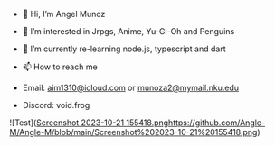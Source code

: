 - 👋 Hi, I’m Angel Munoz

- 👀 I’m interested in Jrpgs, Anime, Yu-Gi-Oh and Penguins

- 🌱 I’m currently re-learning node.js, typescript and dart

- 📫 How to reach me 
- Email: aim1310@icloud.com or munoza2@mymail.nku.edu
- Discord: void.frog

 ![Test]([Screenshot 2023-10-21 155418.png](https://github.com/Angle-M/Angle-M/blob/main/Screenshot%202023-10-21%20155418.png)https://github.com/Angle-M/Angle-M/blob/main/Screenshot%202023-10-21%20155418.png)
